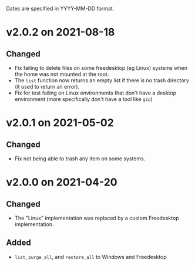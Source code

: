 
Dates are specified in YYYY-MM-DD format.

# v2.0.2 on 2021-08-18

## Changed
- Fix failing to delete files on some freedesktop (eg Linux) systems when the home was not mounted at the root.
- The `list` function now returns an empty list if there is no trash directory (it used to return an error).
- Fix for test failing on Linux environments that don't have a desktop environment (more specifically don't have a tool like `gio`)

# v2.0.1 on 2021-05-02

## Changed
- Fix not being able to trash any item on some systems.

# v2.0.0 on 2021-04-20

## Changed
- The "Linux" implementation was replaced by a custom Freedesktop implementation.

## Added
- `list`, `purge_all`, and `restore_all` to Windows and Freedesktop
